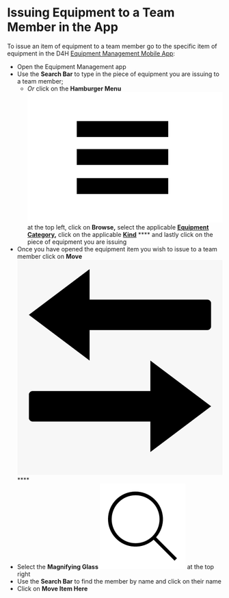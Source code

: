 # Issuing Equipment to a Team Member in the App

To issue an item of equipment to a team member go to the specific item of equipment in the D4H [Equipment Management Mobile App](./):

* Open the Equipment Management app
* Use the **Search Bar** to type in the piece of equipment you are issuing to a team member;&#x20;
  * _Or_ click on the **Hamburger Menu** <img src="../../.gitbook/assets/image (3).png" alt="" data-size="line">at the top left, click on **Browse,** select the applicable [**Equipment Category**](../categories-and-kinds/categories/)**,** click on the applicable [**Kind**](../categories-and-kinds/kinds/) **** and lastly click on the piece of equipment you are issuing
* Once you have opened the equipment item you wish to issue to a team member click on **Move** <img src="../../.gitbook/assets/access.png" alt="" data-size="line">****
* Select the **Magnifying Glass** <img src="../../.gitbook/assets/3134345-200.png" alt="" data-size="line"> at the top right
* Use the **Search Bar** to find the member by name and click on their name
* Click on **Move Item Here**
